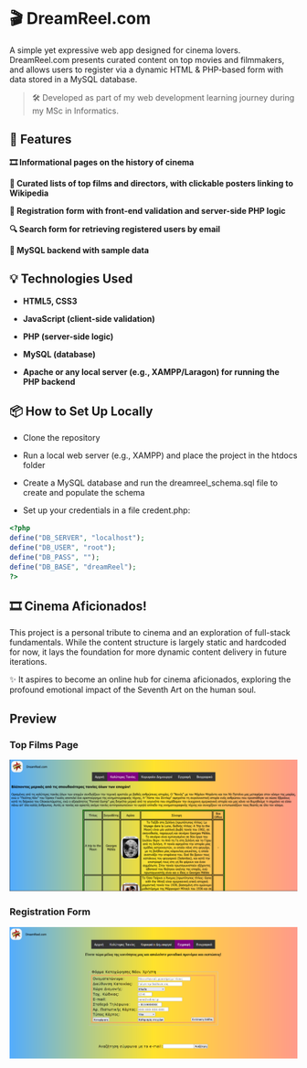 # 🎬 DreamReel.com

A simple yet expressive web app designed for cinema lovers. DreamReel.com presents curated content on top movies and filmmakers, and allows users to register via a dynamic HTML & PHP-based form with data stored in a MySQL database.

  >  🛠️ Developed as part of my web development learning journey during my MSc in Informatics.

## 🌟 Features

 **🎞️ Informational pages on the history of cinema**

 **🎥 Curated lists of top films and directors, with clickable posters linking to Wikipedia**

 **📝 Registration form with front-end validation and server-side PHP logic**

 **🔍 Search form for retrieving registered users by email**

 **💾 MySQL backend with sample data**

## 💡 Technologies Used

   - **HTML5, CSS3**

   - **JavaScript (client-side validation)**

   - **PHP (server-side logic)**

   - **MySQL (database)**

   - **Apache or any local server (e.g., XAMPP/Laragon) for running the PHP backend**

## 📦 How to Set Up Locally

   - Clone the repository

   - Run a local web server (e.g., XAMPP) and place the project in the htdocs folder

   - Create a MySQL database and run the dreamreel_schema.sql file to create and populate the schema

   - Set up your credentials in a file credent.php:

```php
<?php
define("DB_SERVER", "localhost");
define("DB_USER", "root");
define("DB_PASS", "");
define("DB_BASE", "dreamReel");
?>
```

## 🎞️ Cinema Aficionados!

This project is a personal tribute to cinema and an exploration of full-stack fundamentals.
While the content structure is largely static and hardcoded for now, it lays the foundation for more dynamic content delivery in future iterations.

✨ It aspires to become an online hub for cinema aficionados, exploring the profound emotional impact of the Seventh Art on the human soul.

## Preview

### Top Films Page
![Screenshot of Top Films Page](images/screenShot1.png)

### Registration Form
![Screenshot of Sign Up page](images/screenShot2.png)
